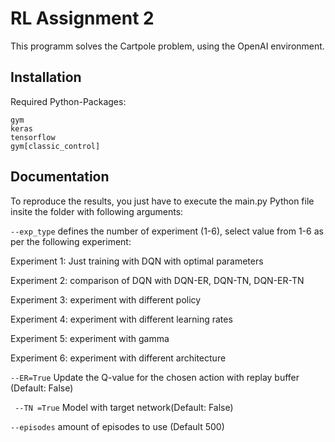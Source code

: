 # RL Assignment 2

This programm solves the Cartpole problem, using the OpenAI environment.


## Installation

Required Python-Packages: 
```
gym
keras
tensorflow
gym[classic_control]
```
    
## Documentation

To reproduce the results, you just have to execute the main.py Python file insite the folder with following arguments:

``` --exp_type ```  defines the number of experiment (1-6), select value from 1-6 as per the following experiment:

Experiment 1: Just training with DQN with optimal parameters

Experiment 2: comparison of DQN with DQN-ER, DQN-TN, DQN-ER-TN

Experiment 3: experiment with different policy

Experiment 4: experiment with different learning rates

Experiment 5: experiment with gamma

Experiment 6: experiment with different architecture



``` --ER=True ```        Update the Q-value for the chosen action with replay buffer (Default: False)

``` --TN =True```        Model with target network(Default: False)

``` --episodes ```  amount of episodes to use (Default 500)
